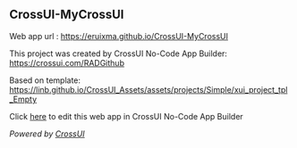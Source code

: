 ## CrossUI-MyCrossUI
Web app url : https://eruixma.github.io/CrossUI-MyCrossUI

This project was created by CrossUI No-Code App Builder: https://crossui.com/RADGithub

Based on template: https://linb.github.io/CrossUI_Assets/assets/projects/Simple/xui_project_tpl_Empty

Click [here](https://crossui.com/RADGithub/#!from=github&owner=eruixma&repo=CrossUI-MyCrossUI) to edit this web app in CrossUI No-Code App Builder

<i>Powered by [CrossUI](https://crossui.com)</i>
